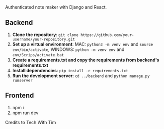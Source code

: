 Authenticated note maker with Django and React.

## Backend

1. **Clone the repository**: `git clone https://github.com/your-username/your-repository.git`
2. **Set up a virtual environment**: MAC: `python3 -m venv env` and `source env/bin/activate`, WINDOWS: `python -m venv env` and `env/Scrips/activate.bat`
3. **Create a requirements.txt and copy the requirements from backend's requirements.txt**
4. **Install dependencies**: `pip install -r requirements.txt`
5. **Run the development server**: `cd ../backend` and `python manage.py runserver`

## Frontend

1. npm i
2. npm run dev

Credits to Tech With Tim
